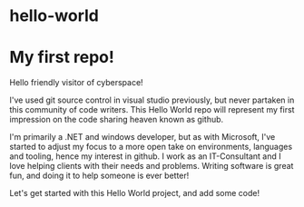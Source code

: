 # hello-world
My first repo!
==============



Hello friendly visitor of cyberspace!

I've used git source control in visual studio previously, but never partaken in this community of code writers. This Hello World repo will represent my first impression on the code sharing heaven known as github.

I'm primarily a .NET and windows developer, but as with Microsoft, I've started to adjust my focus to a more open take on environments, languages and tooling, hence my interest in github. I work as an IT-Consultant and I love helping clients with their needs and problems. Writing software is great fun, and doing it to help someone is ever better!

Let's get started with this Hello World project, and add some code!
